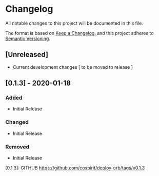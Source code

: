 # Changelog
All notable changes to this project will be documented in this file.

The format is based on [Keep a Changelog](https://keepachangelog.com/en/1.0.0/),
and this project adheres to [Semantic Versioning](https://semver.org/spec/v2.0.0.html).

## [Unreleased]
 - Current development changes [ to be moved to release ]

## [0.1.3] - 2020-01-18
### Added
 - Initial Release
### Changed
 - Initial Release
### Removed
 - Initial Release


[0.1.3]: GITHUB https://github.com/cospirit/deploy-orb/tags/v0.1.3
